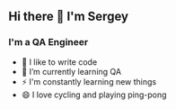 ## Hi there 👋 I'm Sergey

### I'm a QA Engineer
- 🔭 I like to write code
- 🌱 I’m currently learning QA
- ⚡ I'm constantly learning new things
- 😄 I love cycling and playing ping-pong
